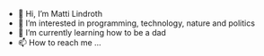 - 👋 Hi, I’m Matti Lindroth
- 👀 I’m interested in programming, technology, nature and politics
- 🌱 I’m currently learning how to be a dad
- 📫 How to reach me ...

<!---
mattilindroth/mattilindroth is a ✨ special ✨ repository because its `README.md` (this file) appears on your GitHub profile.
You can click the Preview link to take a look at your changes.
--->
